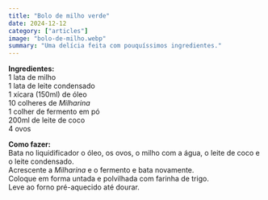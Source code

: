 ```yaml
---
title: "Bolo de milho verde"
date: 2024-12-12
category: ["articles"]
image: "bolo-de-milho.webp"
summary: "Uma delícia feita com pouquíssimos ingredientes."
---
```


**Ingredientes:**  
1 lata de milho  
1 lata de leite condensado  
1 xícara (150ml) de óleo  
10 colheres de _Milharina_  
1 colher de fermento em pó  
200ml de leite de coco  
4 ovos

**Como fazer:**  
Bata no liquidificador o óleo, os ovos, o milho com a água, o leite de coco e o leite condensado.  
Acrescente a _Milharina_ e o fermento e bata novamente.  
Coloque em forma untada e polvilhada com farinha de trigo.  
Leve ao forno pré-aquecido até dourar.
